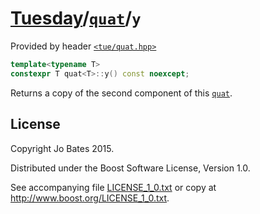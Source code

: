 [Tuesday](../../../README.md)/[`quat`](../../headers/quat.md)/`y`
=================================================================
Provided by header [`<tue/quat.hpp>`](../../headers/quat.md)

```c++
template<typename T>
constexpr T quat<T>::y() const noexcept;
```

Returns a copy of the second component of this [`quat`](../../headers/quat.md).

License
-------
Copyright Jo Bates 2015.

Distributed under the Boost Software License, Version 1.0.

See accompanying file [LICENSE_1_0.txt](../../../LICENSE_1_0.txt) or copy at
http://www.boost.org/LICENSE_1_0.txt.
